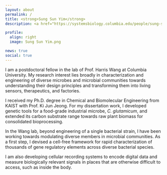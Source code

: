 ```yaml
---
layout: about
permalink: /
title: <strong>Sung Sun Yim</strong>
description: <a href="https://systemsbiology.columbia.edu/people/sung-sun-yim">Postdoctoral Fellow at Columbia University</a> | Microbial Systems & Synthetic Biology

profile:
  align: right
  image: Sung Sun Yim.png

news: true
social: true
---
```


I am a postdoctoral fellow in the lab of Prof. Harris Wang at Columbia University. My research interest lies broadly in characterization and engineering of diverse microbes and microbial communities towards understanding their design principles and transforming them into living sensors, therapeutics, and factories.

I received my Ph.D. degree in Chemical and Biomolecular Engineering from KAIST with Prof. Ki Jun Jeong. For my dissertation work, I developed genetic tools for a food-grade industrial microbe, <i>C. glutamicum</i>, and extended its carbon substrate range towards raw plant biomass for consolidated bioprocessing.

In the Wang lab, beyond engineering of a single bacterial strain, I have been working towards modulating diverse members in microbial communities. As a first step, I devised a cell-free framework for rapid characterization of thousands of gene regulatory elements across diverse bacterial species.

I am also developing cellular recording systems to encode digital data and measure biologically relevant signals in places that are otherwise difficult to access, such as inside the body.